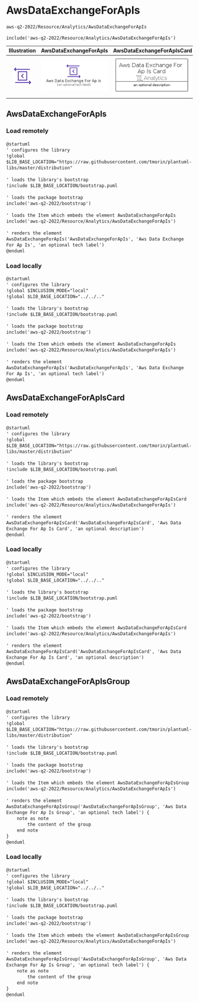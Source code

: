 # AwsDataExchangeForApIs


```text
aws-q2-2022/Resource/Analytics/AwsDataExchangeForApIs
```

```text
include('aws-q2-2022/Resource/Analytics/AwsDataExchangeForApIs')
```



| Illustration | AwsDataExchangeForApIs | AwsDataExchangeForApIsCard | AwsDataExchangeForApIsGroup |
| :---: | :---: | :---: | :---: |
| ![illustration for Illustration](../../../aws-q2-2022/Resource/Analytics/AwsDataExchangeForApIs.png) | ![illustration for AwsDataExchangeForApIs](../../../aws-q2-2022/Resource/Analytics/AwsDataExchangeForApIs.Local.png) | ![illustration for AwsDataExchangeForApIsCard](../../../aws-q2-2022/Resource/Analytics/AwsDataExchangeForApIsCard.Local.png) | ![illustration for AwsDataExchangeForApIsGroup](../../../aws-q2-2022/Resource/Analytics/AwsDataExchangeForApIsGroup.Local.png) |




## AwsDataExchangeForApIs

### Load remotely
```plantuml
@startuml
' configures the library
!global $LIB_BASE_LOCATION="https://raw.githubusercontent.com/tmorin/plantuml-libs/master/distribution"

' loads the library's bootstrap
!include $LIB_BASE_LOCATION/bootstrap.puml

' loads the package bootstrap
include('aws-q2-2022/bootstrap')

' loads the Item which embeds the element AwsDataExchangeForApIs
include('aws-q2-2022/Resource/Analytics/AwsDataExchangeForApIs')

' renders the element
AwsDataExchangeForApIs('AwsDataExchangeForApIs', 'Aws Data Exchange For Ap Is', 'an optional tech label')
@enduml
```

### Load locally
```plantuml
@startuml
' configures the library
!global $INCLUSION_MODE="local"
!global $LIB_BASE_LOCATION="../../.."

' loads the library's bootstrap
!include $LIB_BASE_LOCATION/bootstrap.puml

' loads the package bootstrap
include('aws-q2-2022/bootstrap')

' loads the Item which embeds the element AwsDataExchangeForApIs
include('aws-q2-2022/Resource/Analytics/AwsDataExchangeForApIs')

' renders the element
AwsDataExchangeForApIs('AwsDataExchangeForApIs', 'Aws Data Exchange For Ap Is', 'an optional tech label')
@enduml
```

## AwsDataExchangeForApIsCard

### Load remotely
```plantuml
@startuml
' configures the library
!global $LIB_BASE_LOCATION="https://raw.githubusercontent.com/tmorin/plantuml-libs/master/distribution"

' loads the library's bootstrap
!include $LIB_BASE_LOCATION/bootstrap.puml

' loads the package bootstrap
include('aws-q2-2022/bootstrap')

' loads the Item which embeds the element AwsDataExchangeForApIsCard
include('aws-q2-2022/Resource/Analytics/AwsDataExchangeForApIs')

' renders the element
AwsDataExchangeForApIsCard('AwsDataExchangeForApIsCard', 'Aws Data Exchange For Ap Is Card', 'an optional description')
@enduml
```

### Load locally
```plantuml
@startuml
' configures the library
!global $INCLUSION_MODE="local"
!global $LIB_BASE_LOCATION="../../.."

' loads the library's bootstrap
!include $LIB_BASE_LOCATION/bootstrap.puml

' loads the package bootstrap
include('aws-q2-2022/bootstrap')

' loads the Item which embeds the element AwsDataExchangeForApIsCard
include('aws-q2-2022/Resource/Analytics/AwsDataExchangeForApIs')

' renders the element
AwsDataExchangeForApIsCard('AwsDataExchangeForApIsCard', 'Aws Data Exchange For Ap Is Card', 'an optional description')
@enduml
```

## AwsDataExchangeForApIsGroup

### Load remotely
```plantuml
@startuml
' configures the library
!global $LIB_BASE_LOCATION="https://raw.githubusercontent.com/tmorin/plantuml-libs/master/distribution"

' loads the library's bootstrap
!include $LIB_BASE_LOCATION/bootstrap.puml

' loads the package bootstrap
include('aws-q2-2022/bootstrap')

' loads the Item which embeds the element AwsDataExchangeForApIsGroup
include('aws-q2-2022/Resource/Analytics/AwsDataExchangeForApIs')

' renders the element
AwsDataExchangeForApIsGroup('AwsDataExchangeForApIsGroup', 'Aws Data Exchange For Ap Is Group', 'an optional tech label') {
    note as note
        the content of the group
    end note
}
@enduml
```

### Load locally
```plantuml
@startuml
' configures the library
!global $INCLUSION_MODE="local"
!global $LIB_BASE_LOCATION="../../.."

' loads the library's bootstrap
!include $LIB_BASE_LOCATION/bootstrap.puml

' loads the package bootstrap
include('aws-q2-2022/bootstrap')

' loads the Item which embeds the element AwsDataExchangeForApIsGroup
include('aws-q2-2022/Resource/Analytics/AwsDataExchangeForApIs')

' renders the element
AwsDataExchangeForApIsGroup('AwsDataExchangeForApIsGroup', 'Aws Data Exchange For Ap Is Group', 'an optional tech label') {
    note as note
        the content of the group
    end note
}
@enduml
```

